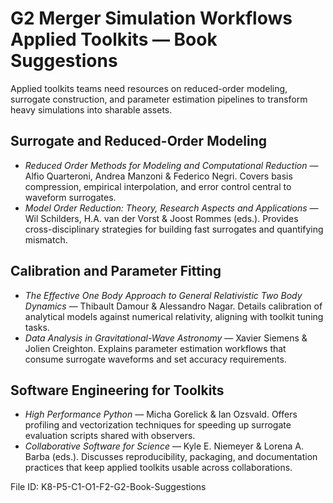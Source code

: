 # G2 Merger Simulation Workflows Applied Toolkits — Book Suggestions

Applied toolkits teams need resources on reduced-order modeling, surrogate construction, and parameter estimation pipelines to transform heavy simulations into sharable assets.

## Surrogate and Reduced-Order Modeling
- *Reduced Order Methods for Modeling and Computational Reduction* — Alfio Quarteroni, Andrea Manzoni & Federico Negri. Covers basis compression, empirical interpolation, and error control central to waveform surrogates.
- *Model Order Reduction: Theory, Research Aspects and Applications* — Wil Schilders, H.A. van der Vorst & Joost Rommes (eds.). Provides cross-disciplinary strategies for building fast surrogates and quantifying mismatch.

## Calibration and Parameter Fitting
- *The Effective One Body Approach to General Relativistic Two Body Dynamics* — Thibault Damour & Alessandro Nagar. Details calibration of analytical models against numerical relativity, aligning with toolkit tuning tasks.
- *Data Analysis in Gravitational-Wave Astronomy* — Xavier Siemens & Jolien Creighton. Explains parameter estimation workflows that consume surrogate waveforms and set accuracy requirements.

## Software Engineering for Toolkits
- *High Performance Python* — Micha Gorelick & Ian Ozsvald. Offers profiling and vectorization techniques for speeding up surrogate evaluation scripts shared with observers.
- *Collaborative Software for Science* — Kyle E. Niemeyer & Lorena A. Barba (eds.). Discusses reproducibility, packaging, and documentation practices that keep applied toolkits usable across collaborations.

File ID: K8-P5-C1-O1-F2-G2-Book-Suggestions
